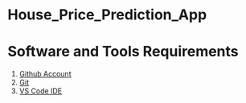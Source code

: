 # House_Price_Prediction_App

# Software and Tools Requirements




1. [Github Account](https://github.com/)
2. [Git](https://git-scm.com/)
3. [VS Code IDE](https://code.visualstudio.com/)
